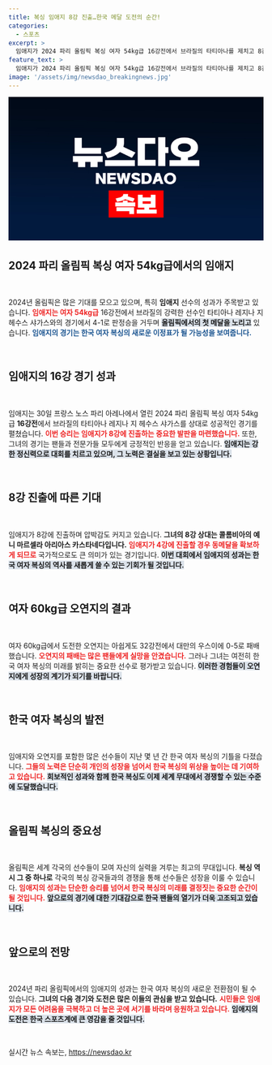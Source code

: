 ```yaml
---
title: 복싱 임애지 8강 진출…한국 메달 도전의 순간!
categories:
  - 스포츠
excerpt: >
  임애지가 2024 파리 올림픽 복싱 여자 54kg급 16강전에서 브라질의 타티아나를 제치고 8강에 진출했다. 한국 여자 복싱 역사상 첫 올림픽 메달에 도전!
feature_text: >
  임애지가 2024 파리 올림픽 복싱 여자 54kg급 16강전에서 브라질의 타티아나를 제치고 8강에 진출했다. 한국 여자 복싱 역사상 첫 올림픽 메달에 도전!
image: '/assets/img/newsdao_breakingnews.jpg'
---
```


<p><img src="/assets/img/newsdao_breakingnews.jpg" alt="pcversion 속보" /></p>

<h2 data-ke-size="size26">2024 파리 올림픽 복싱 여자 54kg급에서의 임애지</h2>

<p data-ke-size="size16">&nbsp;</p>

<p data-ke-size="size16">2024년 올림픽은 많은 기대를 모으고 있으며, 특히 <b>임애지</b> 선수의 성과가 주목받고 있습니다. <b><span style="color: #ee2323;">임애지는 여자 54kg급</span></b> 16강전에서 브라질의 강력한 선수인 타티아나 레지나 지 헤수스 샤가스와의 경기에서 4-1로 판정승을 거두며 <b><span style="background-color: #21538527;">올림픽에서의 첫 메달을 노리고</span></b> 있습니다. <b><span style="color: #1a5490;">임애지의 경기는 한국 여자 복싱의 새로운 이정표가 될 가능성을 보여줍니다.</span></b></p>

<p data-ke-size="size16">&nbsp;</p>

<h2 data-ke-size="size26">임애지의 16강 경기 성과</h2>

<p data-ke-size="size16">&nbsp;</p>

<p data-ke-size="size16">임애지는 30일 프랑스 노스 파리 아레나에서 열린 2024 파리 올림픽 복싱 여자 54kg급 <b>16강전</b>에서 브라질의 타티아나 레지나 지 헤수스 샤가스를 상대로 성공적인 경기를 펼쳤습니다. <b><span style="color: #ee2323;">이번 승리는 임애지가 8강에 진출하는 중요한 발판을 마련했습니다.</span></b> 또한, 그녀의 경기는 팬들과 전문가들 모두에게 긍정적인 반응을 얻고 있습니다. <b><span style="background-color: #21538527;">임애지는 강한 정신력으로 대회를 치르고 있으며, 그 노력은 결실을 보고 있는 상황입니다.</span></b></p>

<p data-ke-size="size16">&nbsp;</p>

<h2 data-ke-size="size26">8강 진출에 따른 기대</h2>

<p data-ke-size="size16">&nbsp;</p>

<p data-ke-size="size16">임애지가 8강에 진출하며 압박감도 커지고 있습니다. <b>그녀의 8강 상대는 콜롬비아의 예니 마르셀라 아리아스 카스타네다입니다.</b> <b><span style="color: #ee2323;">임애지가 4강에 진출할 경우 동메달을 확보하게 되므로</span></b> 국가적으로도 큰 의미가 있는 경기입니다. <b><span style="background-color: #21538527;">이번 대회에서 임애지의 성과는 한국 여자 복싱의 역사를 새롭게 쓸 수 있는 기회가 될 것입니다.</span></b></p>

<p data-ke-size="size16">&nbsp;</p>

<h2 data-ke-size="size26">여자 60kg급 오연지의 결과</h2>

<p data-ke-size="size16">&nbsp;</p>

<p data-ke-size="size16">여자 60kg급에서 도전한 오연지는 아쉽게도 32강전에서 대만의 우스이에 0-5로 패배했습니다. <b><span style="color: #ee2323;">오연지의 패배는 많은 팬들에게 실망을 안겼습니다.</span></b> 그러나 그녀는 여전히 한국 여자 복싱의 미래를 밝히는 중요한 선수로 평가받고 있습니다. <b><span style="background-color: #21538527;">이러한 경험들이 오연지에게 성장의 계기가 되기를 바랍니다.</span></b></p>

<p data-ke-size="size16">&nbsp;</p>

<h2 data-ke-size="size26">한국 여자 복싱의 발전</h2>

<p data-ke-size="size16">&nbsp;</p>

<p data-ke-size="size16">임애지와 오연지를 포함한 많은 선수들이 지난 몇 년 간 한국 여자 복싱의 기틀을 다졌습니다. <b><span style="color: #ee2323;">그들의 노력은 단순히 개인의 성장을 넘어서 한국 복싱의 위상을 높이는 데 기여하고 있습니다.</span></b> <b><span style="background-color: #21538527;">회보적인 성과와 함께 한국 복싱도 이제 세계 무대에서 경쟁할 수 있는 수준에 도달했습니다.</span></b></p>

<p data-ke-size="size16">&nbsp;</p>

<h2 data-ke-size="size26">올림픽 복싱의 중요성</h2>

<p data-ke-size="size16">&nbsp;</p>

<p data-ke-size="size16">올림픽은 세계 각국의 선수들이 모여 자신의 실력을 겨루는 최고의 무대입니다. <b>복싱 역시 그 중 하나로</b> 각국의 복싱 강국들과의 경쟁을 통해 선수들은 성장을 이룰 수 있습니다. <b><span style="color: #ee2323;">임애지의 성과는 단순한 승리를 넘어서 한국 복싱의 미래를 결정짓는 중요한 순간이 될 것입니다.</span></b> <b><span style="background-color: #21538527;">앞으로의 경기에 대한 기대감으로 한국 팬들의 열기가 더욱 고조되고 있습니다.</span></b></p>

<p data-ke-size="size16">&nbsp;</p>

<h2 data-ke-size="size26">앞으로의 전망</h2>

<p data-ke-size="size16">&nbsp;</p>

<p data-ke-size="size16">2024년 파리 올림픽에서의 임애지의 성과는 한국 여자 복싱의 새로운 전환점이 될 수 있습니다. <b>그녀의 다음 경기와 도전은 많은 이들의 관심을 받고 있습니다.</b> <b><span style="color: #ee2323;">시민들은 임애지가 모든 어려움을 극복하고 더 높은 곳에 서기를 바라며 응원하고 있습니다.</span></b> <b><span style="background-color: #21538527;">임애지의 도전은 한국 스포츠계에 큰 영감을 줄 것입니다.</span></b></p>

<p data-ke-size="size16">&nbsp;</p>
실시간 뉴스 속보는, <a href="https://newsdao.kr" rel="dofollow">https://newsdao.kr</a>


